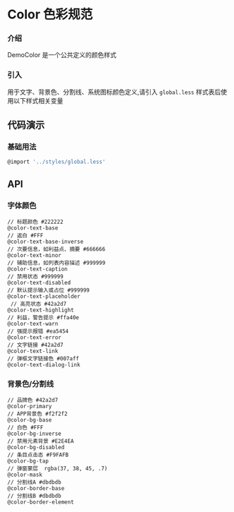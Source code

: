 # Color 色彩规范

### 介绍

DemoColor 是一个公共定义的颜色样式

### 引入

用于文字、背景色、分割线、系统图标颜色定义,请引入 `global.less` 样式表后使用以下样式相关变量

## 代码演示

### 基础用法

``` javascript
@import '../styles/global.less'
```

## API

### 字体颜色

```less
// 标题颜色 #222222
@color-text-base
// 返白 #FFF
@color-text-base-inverse
// 次要信息，如利益点、摘要 #666666
@color-text-minor
// 辅助信息，如列表内容描述 #999999
@color-text-caption
// 禁用状态 #999999
@color-text-disabled
// 默认提示输入或占位 #999999
@color-text-placeholder
 // 高亮状态 #42a2d7
@color-text-highlight
// 利益，警告提示 #ffa40e
@color-text-warn
// 强提示报错 #ea5454
@color-text-error
// 文字链接 #42a2d7
@color-text-link
// 弹框文字链接色 #007aff
@color-text-dialog-link
```

### 背景色/分割线

```less
// 品牌色 #42a2d7
@color-primary
// APP背景色 #f2f2f2
@color-bg-base
// 白色 #FFF
@color-bg-inverse
// 禁用元素背景 #E2E4EA
@color-bg-disabled
// 条目点击态 #F9FAFB
@color-bg-tap
// 弹窗蒙层  rgba(37, 38, 45, .7)
@color-mask
// 分割线A #dbdbdb
@color-border-base
// 分割线B #dbdbdb
@color-border-element
```
